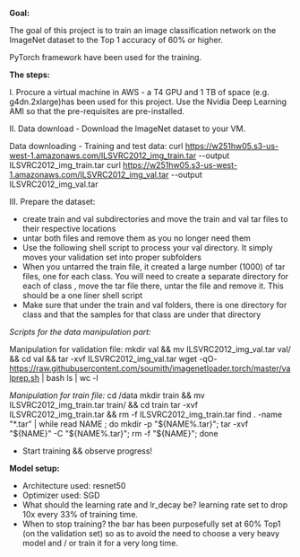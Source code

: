 
**Goal:**

The goal of this project is to train an image classification network on the ImageNet dataset to the Top 1 accuracy of 60% or higher.

PyTorch framework have been used for the training.

**The steps:**

I. Procure a virtual machine in AWS - a T4 GPU and 1 TB of space (e.g. g4dn.2xlarge)has been used for this project.
 Use the Nvidia Deep Learning AMI so that the pre-requisites are pre-installed.

II. Data download - Download the ImageNet dataset to your VM.

Data downloading - Training and test data:
curl https://w251hw05.s3-us-west-1.amazonaws.com/ILSVRC2012_img_train.tar --output ILSVRC2012_img_train.tar
curl https://w251hw05.s3-us-west-1.amazonaws.com/ILSVRC2012_img_val.tar --output ILSVRC2012_img_val.tar


III. Prepare the dataset:

- create train and val subdirectories and move the train and val tar files to their respective locations
- untar both files and remove them as you no longer need them
- Use the following shell script to process your val directory. It simply moves your validation set into proper subfolders
- When you untarred the train file, it created a large number (1000) of tar files, one for each class. You will need to create a separate directory for each of class , move the tar file there, untar the file and remove it. This should be a one liner shell script
- Make sure that under the train and val folders, there is one directory for class and that the samples for that class are under that directory

*Scripts for the data manipulation part:*

Manipulation for validation file:
mkdir val && mv ILSVRC2012_img_val.tar val/ && cd val && tar -xvf ILSVRC2012_img_val.tar
wget -qO- https://raw.githubusercontent.com/soumith/imagenetloader.torch/master/valprep.sh | bash
ls | wc -l

*Manipulation for train file:*
cd /data
mkdir train && mv ILSVRC2012_img_train.tar train/ && cd train
tar -xvf ILSVRC2012_img_train.tar && rm -f ILSVRC2012_img_train.tar
find . -name "*.tar" | while read NAME ; do mkdir -p "${NAME%.tar}"; tar -xvf "${NAME}" -C "${NAME%.tar}"; rm -f "${NAME}"; done

- Start training && observe progress!

**Model setup:**
- Architecture used: resnet50
- Optimizer used: SGD
- What should the learning rate and lr_decay be? learning rate set to drop 10x every 33% of training time.
- When to stop training? the bar has been purposefully set at 60% Top1 (on the validation set) so as to avoid the need to choose a very heavy model and / or train it for a very long time.
